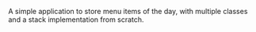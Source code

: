 A simple application to store menu items of the day, with multiple classes and a stack implementation from scratch.
